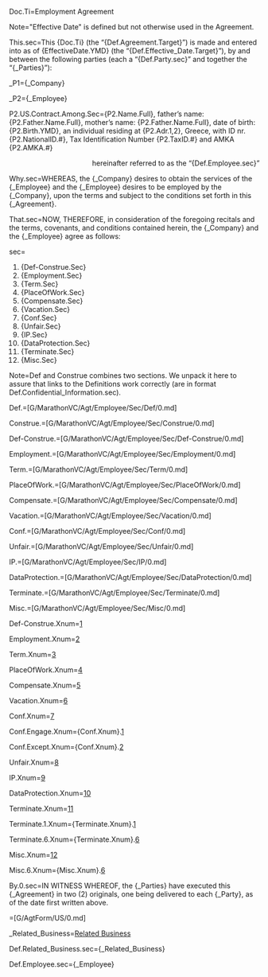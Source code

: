 Doc.Ti=Employment Agreement

Note="Effective Date" is defined but not otherwise used in the Agreement.

This.sec=This {Doc.Ti} (the “{Def.Agreement.Target}”) is made and entered into as of {EffectiveDate.YMD} (the “{Def.Effective_Date.Target}”), by and between the following parties (each a “{Def.Party.sec}” and together the “{_Parties}”):

_P1={_Company}

_P2={_Employee}

P2.US.Contract.Among.Sec={P2.Name.Full}, father’s name: {P2.Father.Name.Full}, mother’s name: {P2.Father.Name.Full}, date of birth: {P2.Birth.YMD}, an individual residing at {P2.Adr.1,2}, Greece, with ID nr. {P2.NationalID.#}, Tax Identification Number {P2.TaxID.#} and AMKA {P2.AMKA.#} <div align="right">hereinafter referred to as the “{Def.Employee.sec}”</div>

Why.sec=WHEREAS, the {_Company} desires to obtain the services of the {_Employee} and the {_Employee} desires to be employed by the {_Company}, upon the terms and subject to the conditions set forth in this {_Agreement}.

That.sec=NOW, THEREFORE, in consideration of the foregoing recitals and the terms, covenants, and conditions contained herein, the {_Company} and the {_Employee} agree as follows:

sec=<ol><li>{Def-Construe.Sec}</li><li>{Employment.Sec}</li><li>{Term.Sec}</li><li>{PlaceOfWork.Sec}</li><li>{Compensate.Sec}</li><li>{Vacation.Sec}</li><li>{Conf.Sec}</li><li>{Unfair.Sec}</li><li>{IP.Sec}</li><li>{DataProtection.Sec}</li><li>{Terminate.Sec}</li><li>{Misc.Sec}</li></ol>

Note=Def and Construe combines two sections.  We unpack it here to assure that links to the Definitions work correctly (are in format Def.Confidential_Information.sec).

Def.=[G/MarathonVC/Agt/Employee/Sec/Def/0.md]

Construe.=[G/MarathonVC/Agt/Employee/Sec/Construe/0.md]

Def-Construe.=[G/MarathonVC/Agt/Employee/Sec/Def-Construe/0.md]

Employment.=[G/MarathonVC/Agt/Employee/Sec/Employment/0.md]

Term.=[G/MarathonVC/Agt/Employee/Sec/Term/0.md]

PlaceOfWork.=[G/MarathonVC/Agt/Employee/Sec/PlaceOfWork/0.md]

Compensate.=[G/MarathonVC/Agt/Employee/Sec/Compensate/0.md]

Vacation.=[G/MarathonVC/Agt/Employee/Sec/Vacation/0.md]

Conf.=[G/MarathonVC/Agt/Employee/Sec/Conf/0.md]

Unfair.=[G/MarathonVC/Agt/Employee/Sec/Unfair/0.md]

IP.=[G/MarathonVC/Agt/Employee/Sec/IP/0.md]

DataProtection.=[G/MarathonVC/Agt/Employee/Sec/DataProtection/0.md]

Terminate.=[G/MarathonVC/Agt/Employee/Sec/Terminate/0.md]

Misc.=[G/MarathonVC/Agt/Employee/Sec/Misc/0.md]


Def-Construe.Xnum=<a href="#Def-Construe.Sec" class="xref">1</a>

Employment.Xnum=<a href="#Employment.Sec" class="xref">2</a>

Term.Xnum=<a href="#Term.Sec" class="xref">3</a>

PlaceOfWork.Xnum=<a href="#PlaceOfWork.Sec" class="xref">4</a>

Compensate.Xnum=<a href="#Compensate.Sec" class="xref">5</a>

Vacation.Xnum=<a href="#Vacation.Sec" class="xref">6</a>

Conf.Xnum=<a href="#Conf.Sec" class="xref">7</a>

Conf.Engage.Xnum={Conf.Xnum}.<a href="#Conf.Engage.sec" class="xref">1</a>

Conf.Except.Xnum={Conf.Xnum}.<a href="#Conf.Except.sec" class="xref">2</a>

Unfair.Xnum=<a href="#Unfair.Sec" class="xref">8</a>

IP.Xnum=<a href="#IP.Sec" class="xref">9</a>

DataProtection.Xnum=<a href="#DataProtection.Sec" class="xref">10</a>

Terminate.Xnum=<a href="#Terminate.Sec" class="xref">11</a>

Terminate.1.Xnum={Terminate.Xnum}.<a href="#Terminate.1.sec" class="xref">1</a>

Terminate.6.Xnum={Terminate.Xnum}.<a href="#Terminate.6.sec" class="xref">6</a>

Misc.Xnum=<a href="#Misc.Sec" class="xref">12</a>

Misc.6.Xnum={Misc.Xnum}.<a href="#Misc.6.sec" class="xref">6</a>

By.0.sec=IN WITNESS WHEREOF, the {_Parties} have executed this {_Agreement} in two (2) originals, one being delivered to each {_Party}, as of the date first written above.

=[G/AgtForm/US/0.md]

_Related_Business=<a href="#Def.Related_Business.sec" class="definedterm">Related Business</a>

Def.Related_Business.sec={_Related_Business}

Def.Employee.sec={_Employee}